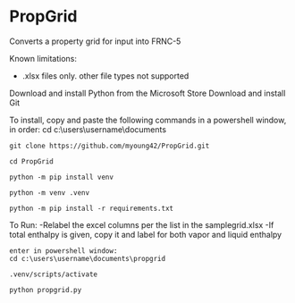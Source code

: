 # PropGrid
Converts a property grid for input into FRNC-5

Known limitations:
- .xlsx files only.  other file types not supported

Download and install Python from the Microsoft Store
Download and install Git

To install, copy and paste the following commands in a powershell window, in order:
    cd c:\users\username\documents

    git clone https://github.com/myoung42/PropGrid.git

    cd PropGrid

    python -m pip install venv

    python -m venv .venv

    python -m pip install -r requirements.txt

To Run:
    -Relabel the excel columns per the list in the samplegrid.xlsx
    -If total enthalpy is given, copy it and label for both vapor and liquid enthalpy
    
    enter in powershell window:
    cd c:\users\username\documents\propgrid

    .venv/scripts/activate

    python propgrid.py
